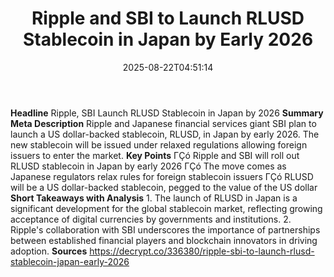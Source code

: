 ﻿---
title: "Ripple and SBI to Launch RLUSD Stablecoin in Japan by Early 2026"
date: "2025-08-22T04:51:14"
category: "Markets"
summary: ""
slug: "ripple and sbi to launch rlusd stablecoin in japan by early "
source_urls:
  - "https://decrypt.co/336380/ripple-sbi-to-launch-rlusd-stablecoin-japan-early-2026"
seo:
  title: "Ripple and SBI to Launch RLUSD Stablecoin in Japan by Early 2026 | Hash n Hedge"
  description: ""
  keywords: ["news", "markets", "brief"]
---
**Headline** Ripple, SBI Launch RLUSD Stablecoin in Japan by 2026  **Summary Meta Description** Ripple and Japanese financial services giant SBI plan to launch a US dollar-backed stablecoin, RLUSD, in Japan by early 2026. The new stablecoin will be issued under relaxed regulations allowing foreign issuers to enter the market.  **Key Points**  ΓÇó Ripple and SBI will roll out RLUSD stablecoin in Japan by early 2026 ΓÇó The move comes as Japanese regulators relax rules for foreign stablecoin issuers ΓÇó RLUSD will be a US dollar-backed stablecoin, pegged to the value of the US dollar  **Short Takeaways with Analysis**  1. The launch of RLUSD in Japan is a significant development for the global stablecoin market, reflecting growing acceptance of digital currencies by governments and institutions. 2. Ripple's collaboration with SBI underscores the importance of partnerships between established financial players and blockchain innovators in driving adoption.  **Sources** https://decrypt.co/336380/ripple-sbi-to-launch-rlusd-stablecoin-japan-early-2026 
